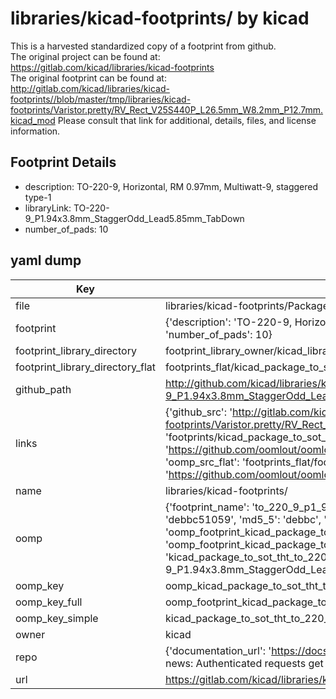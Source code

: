 # libraries/kicad-footprints/ by kicad  
This is a harvested standardized copy of a footprint from github.  
The original project can be found at:  
https://gitlab.com/kicad/libraries/kicad-footprints  
The original footprint can be found at:
http://gitlab.com/kicad/libraries/kicad-footprints//blob/master/tmp/libraries/kicad-footprints/Varistor.pretty/RV_Rect_V25S440P_L26.5mm_W8.2mm_P12.7mm.kicad_mod
Please consult that link for additional, details, files, and license information.  
## Footprint Details
* description: TO-220-9, Horizontal, RM 0.97mm, Multiwatt-9, staggered type-1  
* libraryLink: TO-220-9_P1.94x3.8mm_StaggerOdd_Lead5.85mm_TabDown  
* number_of_pads: 10  
## yaml dump  
| Key | Value |  
| --- | --- |  
| file | libraries/kicad-footprints/Package_TO_SOT_THT.pretty/TO-220-9_P1.94x3.8mm_StaggerOdd_Lead5.85mm_TabDown.kicad_mod |  
| footprint | {'description': 'TO-220-9, Horizontal, RM 0.97mm, Multiwatt-9, staggered type-1', 'libraryLink': 'TO-220-9_P1.94x3.8mm_StaggerOdd_Lead5.85mm_TabDown', 'number_of_pads': 10} |  
| footprint_library_directory | footprint_library_owner/kicad_libraries/kicad-footprints/ |  
| footprint_library_directory_flat | footprints_flat/kicad_package_to_sot_tht_to_220_9_p1_94x3_8mm_staggerodd_lead5_85mm_tabdown/working |  
| github_path | http://github.com/kicad/libraries/kicad-footprints//blob/master/tmp/libraries/kicad-footprints/Package_TO_SOT_THT.pretty/TO-220-9_P1.94x3.8mm_StaggerOdd_Lead5.85mm_TabDown.kicad_mod |  
| links | {'github_src': 'http://gitlab.com/kicad/libraries/kicad-footprints//blob/master/tmp/libraries/kicad-footprints/Varistor.pretty/RV_Rect_V25S440P_L26.5mm_W8.2mm_P12.7mm.kicad_mod', 'github_src_repo': 'https://gitlab.com/kicad/libraries/kicad-footprints', 'oomp_bot': 'footprints/kicad_package_to_sot_tht_to_220_9_p1_94x3_8mm_staggerodd_lead5_85mm_tabdown/working', 'oomp_bot_github': 'https://github.com/oomlout/oomlout_oomp_footprint_bot/tree/main/footprints/kicad_package_to_sot_tht_to_220_9_p1_94x3_8mm_staggerodd_lead5_85mm_tabdown/working', 'oomp_src_flat': 'footprints_flat/footprints_flat/kicad_package_to_sot_tht_to_220_9_p1_94x3_8mm_staggerodd_lead5_85mm_tabdown/working', 'oomp_src_flat_github': 'https://github.com/oomlout/oomlout_oomp_footprint_src/tree/main/footprints_flat/kicad_package_to_sot_tht_to_220_9_p1_94x3_8mm_staggerodd_lead5_85mm_tabdown/working'} |  
| name | libraries/kicad-footprints/ |  
| oomp | {'footprint_name': 'to_220_9_p1_94x3_8mm_staggerodd_lead5_85mm_tabdown', 'library_name': 'package_to_sot_tht', 'md5': 'debbc5105904fed3d0a5ae4f7c0c5433', 'md5_10': 'debbc51059', 'md5_5': 'debbc', 'md5_6': 'debbc5', 'oomp_key': 'oomp_kicad_package_to_sot_tht_to_220_9_p1_94x3_8mm_staggerodd_lead5_85mm_tabdown', 'oomp_key_extra': 'oomp_footprint_kicad_package_to_sot_tht_to_220_9_p1_94x3_8mm_staggerodd_lead5_85mm_tabdown', 'oomp_key_full': 'oomp_footprint_kicad_package_to_sot_tht_to_220_9_p1_94x3_8mm_staggerodd_lead5_85mm_tabdown_debbc5', 'oomp_key_simple': 'kicad_package_to_sot_tht_to_220_9_p1_94x3_8mm_staggerodd_lead5_85mm_tabdown', 'original_filename': 'libraries/kicad-footprints/Package_TO_SOT_THT.pretty/TO-220-9_P1.94x3.8mm_StaggerOdd_Lead5.85mm_TabDown.kicad_mod', 'owner_name': 'kicad'} |  
| oomp_key | oomp_kicad_package_to_sot_tht_to_220_9_p1_94x3_8mm_staggerodd_lead5_85mm_tabdown |  
| oomp_key_full | oomp_footprint_kicad_package_to_sot_tht_to_220_9_p1_94x3_8mm_staggerodd_lead5_85mm_tabdown |  
| oomp_key_simple | kicad_package_to_sot_tht_to_220_9_p1_94x3_8mm_staggerodd_lead5_85mm_tabdown |  
| owner | kicad |  
| repo | {'documentation_url': 'https://docs.github.com/rest/overview/resources-in-the-rest-api#rate-limiting', 'message': "API rate limit exceeded for 84.66.173.59. (But here's the good news: Authenticated requests get a higher rate limit. Check out the documentation for more details.)"} |  
| url | https://gitlab.com/kicad/libraries/kicad-footprints |  

